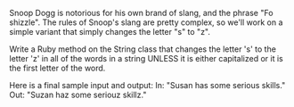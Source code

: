 Snoop Dogg is notorious for his own brand of slang, and the phrase "Fo shizzle". The rules of Snoop's slang are pretty complex, so we'll work on a simple variant that simply changes the letter "s" to "z".

Write a Ruby method on the String class that changes the letter 's' to the letter 'z' in all of the words in a string UNLESS it is either capitalized or it is the first letter of the word.

Here is a final sample input and output: In: "Susan has some serious skills." Out: "Suzan haz some seriouz skillz."
